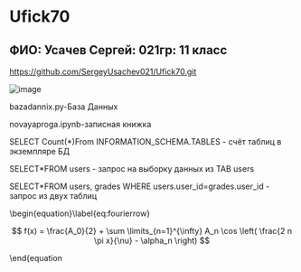 # Ufick70
## ФИО: Усачев Сергей: 021гр: 11 класс

https://github.com/SergeyUsachev021/Ufick70.git

![image](https://user-images.githubusercontent.com/114472570/192467389-5ee9cc32-290e-479a-87d3-9c5c58ac2226.png)

bazadannix.py-База Данных

novayaproga.ipynb-записная книжка

SELECT Count(*)From INFORMATION_SCHEMA.TABLES - счёт таблиц в экземпляре БД

SELECT*FROM users - запрос на выборку данных из TAB users

SELECT*FROM users, grades WHERE users.user_id=grades.user_id - запрос из двух таблиц

\begin{equation}\label{eq:fourierrow}

$$ f(x) = \frac{A_0}{2} + \sum \limits_{n=1}^{\infty} A_n \cos \left( \frac{2 n \pi x}{\nu} - \alpha_n \right) $$

\end{equation
